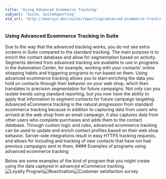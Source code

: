 ```yaml
---
title: 'Using Advanced Ecommerce Tracking'
subject: 'Suite, SuiteReporting'
old_url: 'http://emarsys.dev/suite/reporting/advanced-ecommerce-tracking/'
---
```


### Using Advanced Ecommerce Tracking in Suite

 Due to the way that the advanced tracking works, you do not see extra screens in Suite compared to the standard tracking. The main purpose is to enrich the contact database and allow for segmentation based on activity. Segments derived from advanced tracking are available to use in programs in the Automation Center, for example, working with your contacts’ online shopping habits and triggering programs to run based on them. Using advanced ecommerce tracking allows you to start enriching the data you hold on contacts through their behavior on your web shop, which then translates to precision segmentation for future campaigns. Not only can you isolate trends using standard reporting, but you now have the ability to apply that information to segment contacts for future campaign targeting. Advanced eCommerce tracking is the natural progression from standard ecommerce tracking because in addition to capturing data from users who arrived at the web shop from an email campaign, it also captures data from other users who complete purchases and adds them to the contact database. Through custom logic and rules, advanced ecommerce tracking can be used to update and enrich contact profiles based on their web shop behavior. Server-side integrations result in easy HTTPS tracking requests, and allows for including and tracking of new contacts that have not had previous campaigns sent to them. #### Examples of programs using advanced ecommerce tracking

 Below are some examples of the kind of program that you might create using the data captured in advanced eCommerce tracking. ![Loyalty Program](/assets/images/Ecommerce_tracking-016-058.jpg)![Reactivation](/assets/images/Ecommerce_tracking-016-059.jpg)![Customer satisfaction survey](/assets/images/Ecommerce_tracking-017-107.jpg)